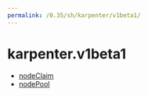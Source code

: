 ```yaml
---
permalink: /0.35/sh/karpenter/v1beta1/
---
```


# karpenter.v1beta1



* [nodeClaim](nodeClaim.md)
* [nodePool](nodePool.md)